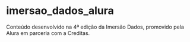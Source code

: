 # imersao_dados_alura
Conteúdo desenvolvido na 4ª edição da Imersão Dados, promovido pela Alura em parceria com a Creditas.
